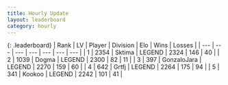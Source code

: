 ```yaml
---
title: Hourly Update
layout: leaderboard
category: hourly
---
```


{: .leaderboard}
| Rank | LV | Player | Division | Elo | Wins | Losses |
| --- | --- | --- | --- | --- | --- | --- |
| <span data-change="0">1</span> | 2354 | <span title="ID: 353063">Sktima</span> | LEGEND | <span data-change="0">2324</span> | <span data-change="0">146</span> | <span data-change="0">40</span> |
| <span data-change="0">2</span> | 1039 | <span title="ID: 402846">Dogma</span> | LEGEND | <span data-change="0">2300</span> | <span data-change="0">82</span> | <span data-change="0">11</span> |
| <span data-change="0">3</span> | 397 | <span title="ID: 650626">GonzaloJara</span> | LEGEND | <span data-change="0">2270</span> | <span data-change="0">159</span> | <span data-change="0">60</span> |
| <span data-change="0">4</span> | 642 | <span title="ID: 742306">Grtfj</span> | LEGEND | <span data-change="3">2264</span> | <span data-change="1">175</span> | <span data-change="0">94</span> |
| <span data-change="0">5</span> | 341 | <span title="ID: 598288">Kookoo</span> | LEGEND | <span data-change="0">2242</span> | <span data-change="0">101</span> | <span data-change="0">41</span> |
